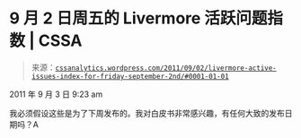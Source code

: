 <!--yml

分类：未分类

日期：2024-05-12 18:08:06

-->

# 9 月 2 日周五的 Livermore 活跃问题指数 | CSSA

> 来源：[`cssanalytics.wordpress.com/2011/09/02/livermore-active-issues-index-for-friday-september-2nd/#0001-01-01`](https://cssanalytics.wordpress.com/2011/09/02/livermore-active-issues-index-for-friday-september-2nd/#0001-01-01)

2011 年 9 月 3 日 9:23 am

我必须假设这些是为了下周发布的。我对白皮书非常感兴趣，有任何大致的发布日期吗？A
